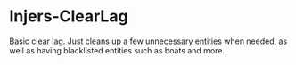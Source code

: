 # Injers-ClearLag

Basic clear lag. Just cleans up a few unnecessary entities when needed, as well as having blacklisted entities such as boats and more.
